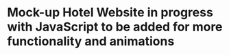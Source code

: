 # Mock-up Hotel Website in progress with JavaScript to be added for more functionality and animations
